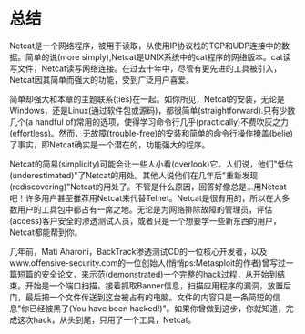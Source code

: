 # 总结

   Netcat是一个网络程序，被用于读取，从使用IP协议栈的TCP和UDP连接中的数据。简单的说(more simply),Netcat是UNIX系统中的cat程序的网络版本。cat读写文件，Netcat读写网络连接。在过去十年中，尽管有更先进的工具被引入，Netcat因其简单而强大的功能，受到广泛用户喜爱。

   简单却强大和本章的主题联系(ties)在一起。如你所见，Netcat的安装，无论是Windows，还是Linux(通过软件包或源码)，都很简单(straightforward).只有少数几个(a handful of)常用的选项，使得学习命令行几乎(practically)不费吹灰之力(effortless)。然而，无故障(trouble-free)的安装和简单的命令行操作掩盖(belie)了事实，即Netcat确实是一个潜在的，功能强大的程序。

   Netcat的简易(simplicity)可能会让一些人小看(overlook)它。人们说，他们"低估(underestimated)"了Netcat的用处。其他人说他们在几年后"重新发现(rediscovering)"Netcat的用处了。不管是什么原因，回答好像总是...用Netcat吧！许多用户甚至推荐用Netcat来代替Telnet。Netcat是很有用的，所以在大多数用户的工具包中都占有一席之地。无论是为网络排除故障的管理员，评估(access)客户安全的渗透测试人员，或者只是一个想要学一些新东西的用户，Netcat都能帮到你。

   几年前，Mati Aharoni，BackTrack渗透测试CD的一位核心开发者，以及www.offensive-security.com的一位创始人(悄悄ps:Metasploit的作者)曾写过一篇短篇的安全论文，来示范(demonstrated)一个完整的hack过程，从开始到结束。开始是一个端口扫描，接着抓取Banner信息，扫描应用程序的漏洞，放置后门，最后把一个文件传送到这台被占有的电脑。文件的内容只是一条简短的信息"你已经被黑了(You have been hacked!)"。如果你曾做到这步，你就知道，完成这次hack，从头到尾，只用了一个工具，Netcat。